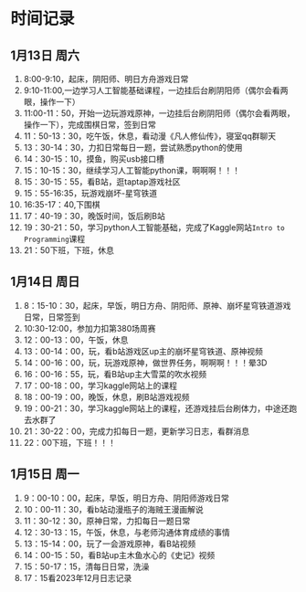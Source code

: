 # 时间记录

## 1月13日 周六

1. 8:00-9:10，起床，阴阳师、明日方舟游戏日常
2. 9:10-11:00,一边学习人工智能基础课程，一边挂后台刷阴阳师（偶尔会看两眼，操作一下）
3. 11:00-11：50，开始一边玩游戏原神，一边挂后台刷阴阳师（偶尔会看两眼，操作一下），完成围棋日常，签到日常
4. 11：50-13：30，吃午饭，休息，看动漫《凡人修仙传》，寝室qq群聊天
5. 13：30-14：30，力扣日常每日一题，尝试熟悉python的使用
6. 14：30-15：10，摸鱼，购买usb接口槽
7. 15：10-15：30，继续学习人工智能python课，啊啊啊！！！
8. 15：30-15：55，看B站，逛taptap游戏社区
9. 15：55-16:35，玩游戏崩坏-星穹铁道
10. 16:35-17：40,下围棋
11. 17：40-19：30，晚饭时间，饭后刷B站
12. 19：30-21：50，学习python人工智能基础，完成了Kaggle网站`Intro to Programming`课程
12. 21：50下班，下班，休息

## 1月14日 周日

1. 8：15-10：30，起床，早饭，明日方舟、阴阳师、原神、崩坏星穹铁道游戏日常，日常签到
1. 10:30-12:00，参加力扣第380场周赛
1. 12：00-13：00，午饭，休息
1. 13：00-14：00，玩，看b站游戏区up主的崩坏星穹铁道、原神视频
1. 14：00-16：00，玩，玩游戏原神，做世界任务，啊啊啊！！！晕3D
1. 16：00-16：55，玩，看B站up主大雪菜的吹水视频
1. 17：00-18：00，学习kaggle网站上的课程
1. 18：00-19：00，晚饭，休息，刷B站游戏视频
1. 19：00-21：30，学习kaggle网站上的课程，还游戏挂后台刷体力，中途还跑去水群了
1. 21：30-22：00，完成力扣每日一题，更新学习日志，看群消息
1. 22：00下班，下班！！！

## 1月15日 周一

1. 9：00-10：00，起床，早饭，明日方舟、阴阳师游戏日常
2. 10：00-11：30，看b站动漫瓶子的海贼王漫画解说
2. 11：30-12：30，原神日常，力扣每日一题日常
2. 12：30-13：15，午饭，休息，与老师沟通体育成绩的事情
2. 13：15-14：00，玩了一会游戏原神，看B站视频
2. 14：00-15：50，看B站up主木鱼水心的《史记》视频
2. 15：50-17：15，清每日日常，洗澡
2. 17：15看2023年12月日志记录
